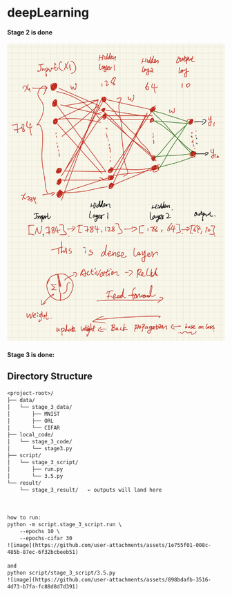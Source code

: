 # deepLearning

#### Stage 2 is done

![My Hand draw](hand_Draw.png)


#### Stage 3 is done:


## Directory Structure

```text
<project-root>/
├── data/
│   └── stage_3_data/
│       ├── MNIST
│       ├── ORL
│       └── CIFAR
├── local_code/
│   └── stage_3_code/
│       └── stage3.py
├── script/
│   └── stage_3_script/
│       ├── run.py
│       └── 3.5.py
└── result/
    └── stage_3_result/   ← outputs will land here



how to run:
python -m script.stage_3_script.run \
    --epochs 10 \
    --epochs-cifar 30
![image](https://github.com/user-attachments/assets/1e755f01-008c-485b-87ec-6f32bcbeeb51)

and 
python script/stage_3_script/3.5.py
![image](https://github.com/user-attachments/assets/898bdafb-3516-4d73-b7fa-fc88d8d7d391)

